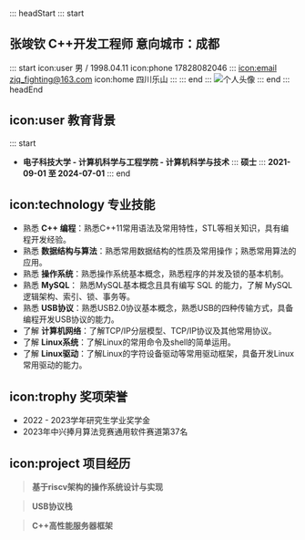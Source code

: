 ::: headStart
::: start
## 张竣钦 **C++开发工程师** **意向城市：成都**
::: start
icon:user 男 / 1998.04.11
icon:phone 17828082046
:::
[icon:email zjq_fighting@163.com](zjq_fighting@163.com)
icon:home 四川乐山
:::
::: end
:::
![个人头像](https://avatars.githubusercontent.com/u/54731221?v=4)
::: end
::: headEnd

## icon:user 教育背景
::: start
- **电子科技大学 - 计算机科学与工程学院 - 计算机科学与技术**
:::
**硕士**
:::
**2021-09-01 至 2024-07-01**
::: end

## icon:technology 专业技能
- 熟悉 **C++ 编程**：熟悉C++11常用语法及常用特性，STL等相关知识，具有编程开发经验。
- 熟悉 **数据结构与算法**：熟悉常用数据结构的性质及常用操作；熟悉常用算法的应用。
- 熟悉 **操作系统**：熟悉操作系统基本概念，熟悉程序的并发及锁的基本机制。
- 熟悉 **MySQL**： 熟悉MySQL基本概念且具有编写 SQL 的能力，了解 MySQL 逻辑架构、索引、锁、事务等。
- 熟悉 **USB协议**：熟悉USB2.0协议基本概念，熟悉USB的四种传输方式，具备编程开发USB协议的能力。
- 了解 **计算机网络**：了解TCP/IP分层模型、TCP/IP协议及其他常用协议。
- 了解 **Linux系统**：了解Linux的常用命令及shell的简单运用。
- 了解 **Linux驱动**：了解Linux的字符设备驱动等常用驱动框架，具备开发Linux常用驱动的能力。

## icon:trophy 奖项荣誉
- 2022 - 2023学年研究生学业奖学金
- 2023年中兴捧月算法竞赛通用软件赛道第37名

## icon:project 项目经历
> **基于riscv架构的操作系统设计与实现**

> **USB协议栈**

> **C++高性能服务器框架**